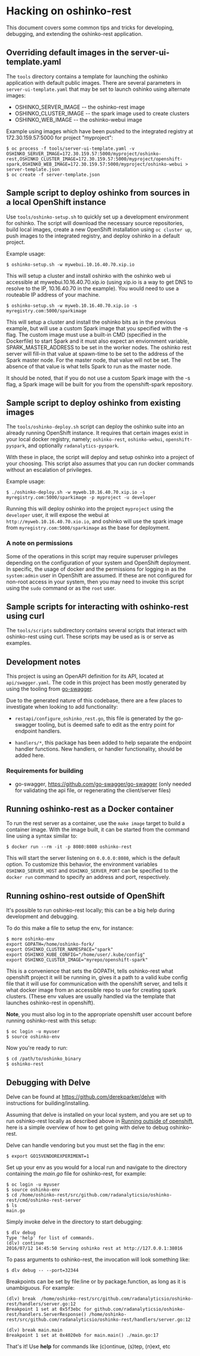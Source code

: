 # Hacking on oshinko-rest

This document covers some common tips and tricks for developing, debugging,
and extending the oshinko-rest application.

## Overriding default images in the server-ui-template.yaml

The `tools` directory contains a template for launching the
oshinko application with default public images. There are several
parameters in `server-ui-template.yaml` that may be set to launch oshinko
using alternate images:

* OSHINKO_SERVER_IMAGE  -- the oshinko-rest image
* OSHINKO_CLUSTER_IMAGE -- the spark image used to create clusters
* OSHINKO_WEB_IMAGE     -- the oshinko-webui image

Example using images which have been pushed to the integrated registry at
172.30.159.57:5000 for project "myproject":

    $ oc process -f tools/server-ui-template.yaml -v OSHINKO_SERVER_IMAGE=172.30.159.57:5000/myproject/oshinko-rest,OSHINKO_CLUSTER_IMAGE=172.30.159.57:5000/myproject/openshift-spark,OSHINKO_WEB_IMAGE=172.30.159.57:5000/myproject/oshinko-webui > server-template.json
    $ oc create -f server-template.json

## Sample script to deploy oshinko from sources in a local OpenShift instance

Use `tools/oshinko-setup.sh` to quickly set up a development environment
for oshinko. The script will download the necessary source repositories,
build local images, create a new OpenShift installation using
`oc cluster up`, push images to the integrated registry, and deploy
oshinko in a default project.

Example usage:

    $ oshinko-setup.sh -w mywebui.10.16.40.70.xip.io

This will setup a cluster and install oshinko with the oshinko web ui
accessible at mywebui.10.16.40.70.xip.io (using xip.io is a way to
get DNS to resolve to the IP, 10.16.40.70 in the example).  You would
need to use a routeable IP address of your machine.

    $ oshinko-setup.sh -w myweb.10.16.40.70.xip.io -s myregistry.com:5000/sparkimage

This will setup a cluster and install the oshinko bits as in the previous
example, but will use a custom Spark image that you specified with the
-s flag.  The custom image must use a built-in CMD (specified in the
Dockerfile) to start Spark and it must also expect an enviornment variable,
SPARK_MASTER_ADDRESS to be set in the worker nodes.  The oshinko rest server
will fill-in that value at spawn-time to be set to the address of the Spark
master node.  For the master node, that value will not be set.  The absence
of that value is what tells Spark to run as the master node.

It should be noted, that if you do not use a custom Spark image with
the -s flag, a Spark image will be built for you from the openshift-spark
repository.

## Sample script to deploy oshinko from existing images

The `tools/oshinko-deploy.sh` script can deploy the oshinko suite into an already
running OpenShift instance. It requires that certain images exist in your
local docker registry, namely; `oshinko-rest`, `oshinko-webui`,
`openshift-pyspark`, and optionally `radanalytics-pyspark`.

With these in place, the script will deploy and setup oshinko into a project
of your choosing. This script also assumes that you can run docker commands
without an escalation of privileges.

Example usage:

    $ ./oshinko-deploy.sh -w myweb.10.16.40.70.xip.io -s myregistry.com:5000/sparkimage -p myproject -u developer

Running this will deploy oshinko into the project `myproject` using the
`developer` user, it will expose the webui at
`http://myweb.10.16.40.70.xio.io`, and oshinko will use the spark image from
`myregistry.com:5000/sparkimage` as the base for deployment.

### A note on permissions

Some of the operations in this script may require superuser privileges
depending on the configuration of your system and OpenShift deployment. In
specific, the usage of docker and the permissions for logging in as the
`system:admin` user in OpenShift are assumed. If these are not configured for
non-root access in your system, then you may need to invoke this script using
the `sudo` command or as the `root` user.

## Sample scripts for interacting with oshinko-rest using curl

The `tools/scripts` subdirectory contains several scripts that
interact with oshinko-rest using curl. These scripts may be used
as is or serve as examples.

## Development notes

This project is using an OpenAPI definition for its API, located at
`api/swagger.yaml`. The code in this project has been mostly generated by
using the tooling from [go-swagger](https://github.com/go-swagger/go-swagger).

Due to the generated nature of this codebase, there are a few places to
investigate when looking to add functionality:

* `restapi/configure_oshinko_rest.go`, this file is generated by the go-swagger
  tooling, but is deemed safe to edit as the entry point for endpoint handlers.

* `handlers/*`, this package has been added to help separate the endpoint
  handler functions. New handlers, or handler functionality, should be added
  here.

### Requirements for building

* go-swagger, https://github.com/go-swagger/go-swagger (only needed for
  validating the api file, or regenerating the client/server files)

## Running oshinko-rest as a Docker container

To run the rest server as a container, use the `make image` target to build a
container image. With the image built, it can be started from the command
line using a syntax similar to:

    $ docker run --rm -it -p 8080:8080 oshinko-rest

This will start the server listening on `0.0.0.0:8080`, which is the default
option. To customize this behavior, the environment variables
`OSHINKO_SERVER_HOST` and `OSHINKO_SERVER_PORT` can be specified to the
`docker run` command to specify an address and port, respectively.

## Running oshino-rest outside of OpenShift

It's possible to run oshinko-rest locally; this can be a
big help during development and debugging.

To do this make a file to setup the env, for instance:

    $ more oshinko-env
    export GOPATH=/home/oshinko-fork/
    export OSHINKO_CLUSTER_NAMESPACE="spark"
    export OSHINKO_KUBE_CONFIG="/home/user/.kube/config"
    export OSHINKO_CLUSTER_IMAGE="myrepo/openshift-spark"

This is a convenience that sets the GOPATH, tells oshinko-rest what openshift
project it will be running in, gives it a path to a valid kube config file
that it will use for communication with the openshift server, and tells it
what docker image from an accessible repo to use for creating spark clusters.
(These env values are usually handled via the template that launches
oshinko-rest in openshift).

**Note**, you must also log in to the appropriate openshift user
account before running oshinko-rest with this setup:

    $ oc login -u myuser
    $ source oshinko-env

Now you're ready to run:

    $ cd /path/to/oshinko_binary
    $ oshinko-rest

## Debugging with Delve

Delve can be found at https://github.com/derekparker/delve with
instructions for building/installing.

Assuming that delve is installed on your local system, and you are
set up to run oshinko-rest locally as described above in
[Running outside of openshift](#running-outside-of-openshift), here is a simple
overview of how to get going with delve to debug oshinko-rest.

Delve can handle vendoring but you must set the flag in the env:

    $ export GO15VENDOREXPERIMENT=1

Set up your env as you would for a local run and navigate to the directory
containing the *main.go* file for oshinko-rest, for example:

    $ oc login -u myuser
    $ source oshinko-env
    $ cd /home/oshinko-rest/src/github.com/radanalyticsio/oshinko-rest/cmd/oshinko-rest-server
    $ ls
    main.go

Simply invoke delve in the directory to start debugging:

    $ dlv debug
    Type 'help' for list of commands.
    (dlv) continue
    2016/07/12 14:45:50 Serving oshinko rest at http://127.0.0.1:38016

To pass arguments to oshinko-rest, the invocation will look something like:

    $ dlv debug -- --port=32344

Breakpoints can be set by file:line or by package.function, as long as it
is unambiguous. For example:

    (dlv) break  /home/oshinko-rest/src/github.com/radanalyticsio/oshinko-rest/handlers/server.go:12
    Breakpoint 1 set at 0x5f3ebc for github.com/radanalyticsio/oshinko-rest/handlers.ServerResponse() /home/oshinko-rest/src/github.com/radanalyticsio/oshinko-rest/handlers/server.go:12

    (dlv) break main.main
    Breakpoint 1 set at 0x4020eb for main.main() ./main.go:17

That's it! Use **help** for commands like (c)ontinue, (s)tep, (n)ext, etc